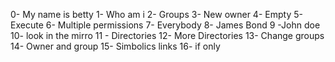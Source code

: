 0- My name is betty
1- Who am i 
2- Groups
3- New owner 
4- Empty
5- Execute
6- Multiple permissions
7- Everybody
8- James Bond
9 -John doe
10- look in the mirro
11 - Directories
12- More Directories
13- Change groups
14- Owner and group
15- Simbolics links
16- if only

